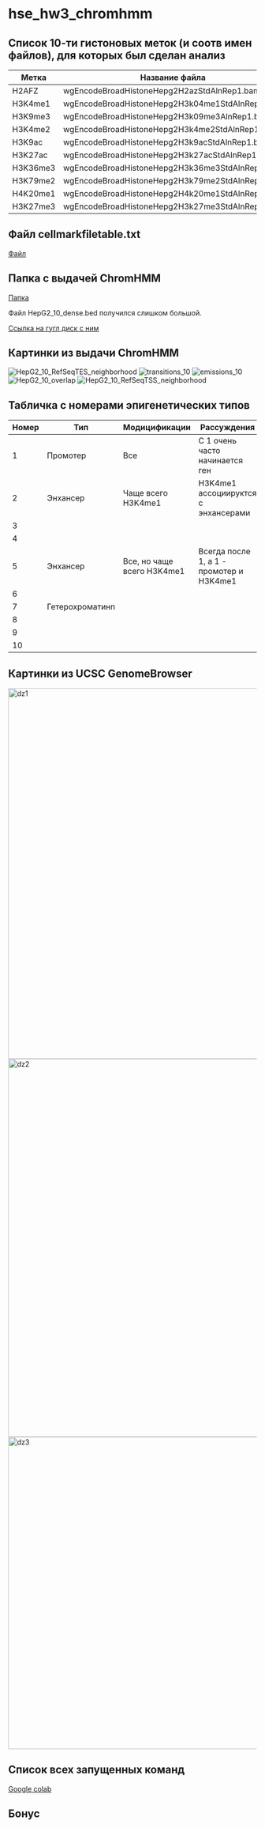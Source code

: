 # hse_hw3_chromhmm


## Список 10-ти гистоновых меток (и соотв имен файлов), для которых был сделан анализ
| Метка | Название файла |
| ------------- | ------------- | 
| H2AFZ |	wgEncodeBroadHistoneHepg2H2azStdAlnRep1.bam|
| H3K4me1 |	wgEncodeBroadHistoneHepg2H3k04me1StdAlnRep1.bam|
| H3K9me3 |	wgEncodeBroadHistoneHepg2H3k09me3AlnRep1.bam|
| H3K4me2 |	wgEncodeBroadHistoneHepg2H3k4me2StdAlnRep1.bam|
| H3K9ac | wgEncodeBroadHistoneHepg2H3k9acStdAlnRep1.bam|
| H3K27ac |	wgEncodeBroadHistoneHepg2H3k27acStdAlnRep1.bam|
| H3K36me3 |	wgEncodeBroadHistoneHepg2H3k36me3StdAlnRep1.bam|
| H3K79me2 |	wgEncodeBroadHistoneHepg2H3k79me2StdAlnRep1.bam|
| H4K20me1 |	wgEncodeBroadHistoneHepg2H4k20me1StdAlnRep1.bam|
| H3K27me3 |	wgEncodeBroadHistoneHepg2H3k27me3StdAlnRep1.bam|

## Файл cellmarkfiletable.txt

[Файл](https://raw.githubusercontent.com/Kalick153/hse_hw3_chromhmm/main/cellmarkfiletable.txt)

## Папка с выдачей ChromHMM
[Папка](https://github.com/Kalick153/hse_hw3_chromhmm/tree/main/ChromHMM_output)

Файл HepG2_10_dense.bed получился слишком большой.

[Ссылка на гугл диск с ним](https://drive.google.com/file/d/1OnSCT-FMjdbfk5L2JzXE2HqLMAzhynF2/view?usp=sharing)

## Картинки из выдачи ChromHMM
![HepG2_10_RefSeqTES_neighborhood](https://user-images.githubusercontent.com/71277325/160294954-669bbc6b-7568-4cef-b1e9-5c92476a4f5b.png)
![transitions_10](https://user-images.githubusercontent.com/71277325/160294956-aed4c6ff-a67c-451e-a3af-50435280f832.png)
![emissions_10](https://user-images.githubusercontent.com/71277325/160294957-bdf0dbe4-a14c-4286-9ca1-2a256427a07b.png)
![HepG2_10_overlap](https://user-images.githubusercontent.com/71277325/160294959-596c6ae9-30f0-41d7-9678-0eae8a68cd14.png)
![HepG2_10_RefSeqTSS_neighborhood](https://user-images.githubusercontent.com/71277325/160294974-0b59917d-93f7-499c-ae52-e8b48c55c567.png)


## Табличка с номерами эпигенетических типов
| Номер | Тип | Модицификации | Рассуждения |
| ------------- | ------------- | ------------- | ------------- | 
| 1 | Промотер | Все | С 1 очень часто начинается ген|
| 2 | Энхансер | Чаще всего H3K4me1 | H3K4me1 ассоциируктся с энхансерами |
| 3 | | | |
| 4 | | | |
| 5 | Энхансер | Все, но чаще всего H3K4me1 | Всегда после 1, а 1 - промотер и H3K4me1|
| 6 | | | |
| 7 | Гетерохроматинn | | |
| 8 | | | |
| 9 | | | |
| 10 | | | |

## Картинки из UCSC GenomeBrowser 

<img width="750" alt="dz1" src="https://user-images.githubusercontent.com/71277325/160297462-671be56f-eb5e-44c1-a6b2-9a054c6d3a98.PNG">
<img width="765" alt="dz2" src="https://user-images.githubusercontent.com/71277325/160297605-78abf45d-cf4a-4fdd-96fa-0ad1867f1271.PNG">
<img width="632" alt="dz3" src="https://user-images.githubusercontent.com/71277325/160298718-2ed3a52f-eaeb-4b0b-8a15-45fe5ff68231.PNG">


## Список всех запущенных команд

[Google colab](https://colab.research.google.com/drive/1O_O0F2lQUBZyER_558TBYNJpGHLS04Fg?usp=sharing)

## Бонус
